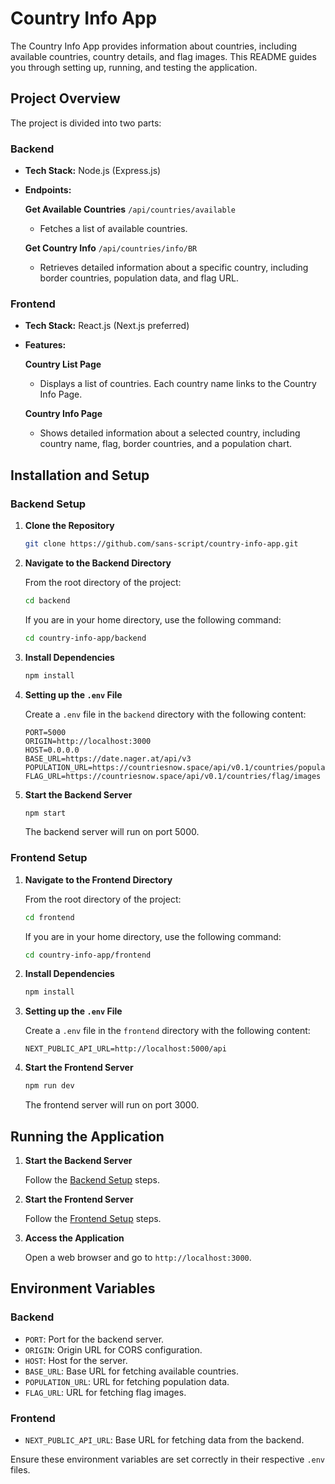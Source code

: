 # Country Info App

The Country Info App provides information about countries, including available countries, country details, and flag images. This README guides you through setting up, running, and testing the application.

## Project Overview

The project is divided into two parts:

### Backend

- **Tech Stack:** Node.js (Express.js)

- **Endpoints:**

     **Get Available Countries** `/api/countries/available`

     - Fetches a list of available countries.

     **Get Country Info** `/api/countries/info/BR`

     - Retrieves detailed information about a specific country, including border countries, population data, and flag URL.

### Frontend

- **Tech Stack:** React.js (Next.js preferred)

- **Features:**

     **Country List Page**

     - Displays a list of countries. Each country name links to the Country Info Page.

     **Country Info Page**

     - Shows detailed information about a selected country, including country name, flag, border countries, and a population chart.

## Installation and Setup

### Backend Setup

1. **Clone the Repository**

   ```bash
   git clone https://github.com/sans-script/country-info-app.git
   ```

2. **Navigate to the Backend Directory**

   From the root directory of the project:

   ```bash
   cd backend
   ```

   If you are in your home directory, use the following command:

   ```bash
   cd country-info-app/backend
   ```

3. **Install Dependencies**

   ```bash
   npm install
   ```

4. **Setting up the `.env` File**

   Create a `.env` file in the `backend` directory with the following content:

   ```
   PORT=5000
   ORIGIN=http://localhost:3000
   HOST=0.0.0.0
   BASE_URL=https://date.nager.at/api/v3
   POPULATION_URL=https://countriesnow.space/api/v0.1/countries/population
   FLAG_URL=https://countriesnow.space/api/v0.1/countries/flag/images
   ```

5. **Start the Backend Server**

   ```bash
   npm start
   ```

   The backend server will run on port 5000.

### Frontend Setup

1. **Navigate to the Frontend Directory**

   From the root directory of the project:

   ```bash
   cd frontend
   ```

   If you are in your home directory, use the following command:

   ```bash
   cd country-info-app/frontend
   ```

2. **Install Dependencies**

   ```bash
   npm install
   ```

3. **Setting up the `.env` File**

   Create a `.env` file in the `frontend` directory with the following content:

   ```
   NEXT_PUBLIC_API_URL=http://localhost:5000/api
   ```

4. **Start the Frontend Server**

   ```bash
   npm run dev
   ```

   The frontend server will run on port 3000.

## Running the Application

1. **Start the Backend Server**

   Follow the [Backend Setup](#backend-setup) steps.

2. **Start the Frontend Server**

   Follow the [Frontend Setup](#frontend-setup) steps.

3. **Access the Application**

   Open a web browser and go to `http://localhost:3000`.

## Environment Variables

### Backend

- `PORT`: Port for the backend server.
- `ORIGIN`: Origin URL for CORS configuration.
- `HOST`: Host for the server.
- `BASE_URL`: Base URL for fetching available countries.
- `POPULATION_URL`: URL for fetching population data.
- `FLAG_URL`: URL for fetching flag images.

### Frontend

- `NEXT_PUBLIC_API_URL`: Base URL for fetching data from the backend.

Ensure these environment variables are set correctly in their respective `.env` files.
